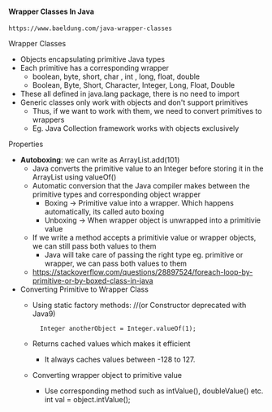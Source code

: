 #### Wrapper Classes In Java

    https://www.baeldung.com/java-wrapper-classes

Wrapper Classes
- Objects encapsulating primitive Java types
- Each primitive has a corresponding wrapper
    - boolean, byte, short, char     , int    , long, float, double
    - Boolean, Byte, Short, Character, Integer, Long, Float, Double
- These all defined in java.lang package, there is no need to import
- Generic classes only work with objects and don't support primitives
    - Thus, if we want to work with them, we need to convert primitives to wrappers
    - Eg. Java Collection framework works with objects exclusively


Properties
- **Autoboxing**: we can write as ArrayList.add(101)
    - Java converts the primitive value to an Integer before storing it in the ArrayList using valueOf()
    - Automatic conversion that the Java compiler makes between the primitive types and corresponding object wrapper
        - Boxing -> Primitive value into a wrapper. Which happens automatically, its called auto boxing
        - Unboxing -> When wrapper object is unwrapped into a primitivie value
    - If we write a method accepts a primitivie value or wrapper objects, we can still pass both values to them
        - Java will take care of passing the right type eg. primitive or wrapper, we can pass both values to them
    - https://stackoverflow.com/questions/28897524/foreach-loop-by-primitive-or-by-boxed-class-in-java
- Converting Primitive to Wrapper Class
    - Using static factory methods:   //(or Constructor deprecated with Java9)
    
            Integer anotherObject = Integer.valueOf(1);

    - Returns cached values which makes it efficient
        - It always caches values between -128 to 127.
    - Converting wrapper object to primitive value
        - Use corresponding method such as intValue(), doubleValue() etc.
                int val = object.intValue();
